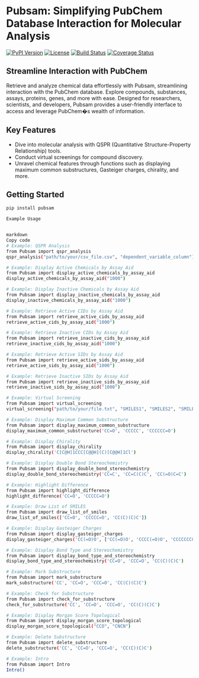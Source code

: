 # Pubsam: Simplifying PubChem Database Interaction for Molecular Analysis

[![PyPI Version](http://img.shields.io/pypi/v/pubsam.svg?style=flat)](https://pypi.org/project/pubsam/)
[![License](http://img.shields.io/pypi/l/pubsam.svg?style=flat)](https://opensource.org/licenses/MIT)
[![Build Status](http://img.shields.io/travis/yourusername/pubsam/master.svg?style=flat)](https://travis-ci.org/yourusername/pubsam)
[![Coverage Status](http://img.shields.io/coveralls/yourusername/pubsam/master.svg?style=flat)](https://coveralls.io/r/yourusername/pubsam)

## Streamline Interaction with PubChem

Retrieve and analyze chemical data effortlessly with Pubsam, streamlining interaction with the PubChem database. Explore compounds, substances, assays, proteins, genes, and more with ease. Designed for researchers, scientists, and developers, Pubsam provides a user-friendly interface to access and leverage PubChem�s wealth of information.

## Key Features

- Dive into molecular analysis with QSPR (Quantitative Structure-Property Relationship) tools.
- Conduct virtual screenings for compound discovery.
- Unravel chemical features through functions such as displaying maximum common substructures, Gasteiger charges, chirality, and more.

## Getting Started

```bash
pip install pubsam

Example Usage


markdown
Copy code
# Example: QSPR Analysis
from Pubsam import qspr_analysis
qspr_analysis("path/to/your/csv_file.csv", "dependent_variable_column")

# Example: Display Active Chemicals by Assay Aid
from Pubsam import display_active_chemicals_by_assay_aid
display_active_chemicals_by_assay_aid("1000")

# Example: Display Inactive Chemicals by Assay Aid
from Pubsam import display_inactive_chemicals_by_assay_aid
display_inactive_chemicals_by_assay_aid("1000")

# Example: Retrieve Active CIDs by Assay Aid
from Pubsam import retrieve_active_cids_by_assay_aid
retrieve_active_cids_by_assay_aid("1000")

# Example: Retrieve Inactive CIDs by Assay Aid
from Pubsam import retrieve_inactive_cids_by_assay_aid
retrieve_inactive_cids_by_assay_aid("1000")

# Example: Retrieve Active SIDs by Assay Aid
from Pubsam import retrieve_active_sids_by_assay_aid
retrieve_active_sids_by_assay_aid("1000")

# Example: Retrieve Inactive SIDs by Assay Aid
from Pubsam import retrieve_inactive_sids_by_assay_aid
retrieve_inactive_sids_by_assay_aid("1000")

# Example: Virtual Screening
from Pubsam import virtual_screening
virtual_screening("path/to/your/file.txt", "SMILES1", "SMILES2", "SMILES3")

# Example: Display Maximum Common Substructure
from Pubsam import display_maximum_common_substructure
display_maximum_common_substructure('CC=O', 'CCCCC', 'CCCCCC=O')

# Example: Display Chirality
from Pubsam import display_chirality
display_chirality('C[C@H]1CCC[C@@H](C)[C@@H]1Cl')

# Example: Display Double Bond Stereochemistry
from Pubsam import display_double_bond_stereochemistry
display_double_bond_stereochemistry('CC=C', 'CC=C(C)C', 'CC(=O)C=C')

# Example: Highlight Difference
from Pubsam import highlight_difference
highlight_difference('CC=O', 'CCCCC=O')

# Example: Draw List of SMILES
from Pubsam import draw_list_of_smiles
draw_list_of_smiles(['CC=O', 'CCCCC=O', 'CC(C)(C)C'])

# Example: Display Gasteiger Charges
from Pubsam import display_gasteiger_charges
display_gasteiger_charges('CC(=O)O', ['CC(=O)O', 'CCCC(=O)O', 'CCCCCCCCCCCCCCCCCCC(=O)O'])

# Example: Display Bond Type and Stereochemistry
from Pubsam import display_bond_type_and_stereochemistry
display_bond_type_and_stereochemistry('CC=O', 'CCC=O', 'CC(C)(C)C')

# Example: Mark Substructure
from Pubsam import mark_substructure
mark_substructure('CC', 'CC=O', 'CCC=O', 'CC(C)(C)C')

# Example: Check for Substructure
from Pubsam import check_for_substructure
check_for_substructure('CC', 'CC=O', 'CCC=O', 'CC(C)(C)C')

# Example: Display Morgan Score Topological
from Pubsam import display_morgan_score_topological
display_morgan_score_topological("CCO", "CNCN")

# Example: Delete Substructure
from Pubsam import delete_substructure
delete_substructure('CC', 'CC=O', 'CCC=O', 'CC(C)(C)C')

# Example: Intro
from Pubsam import Intro
Intro()
